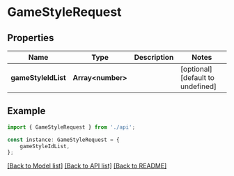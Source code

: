 # GameStyleRequest


## Properties

Name | Type | Description | Notes
------------ | ------------- | ------------- | -------------
**gameStyleIdList** | **Array&lt;number&gt;** |  | [optional] [default to undefined]

## Example

```typescript
import { GameStyleRequest } from './api';

const instance: GameStyleRequest = {
    gameStyleIdList,
};
```

[[Back to Model list]](../README.md#documentation-for-models) [[Back to API list]](../README.md#documentation-for-api-endpoints) [[Back to README]](../README.md)
